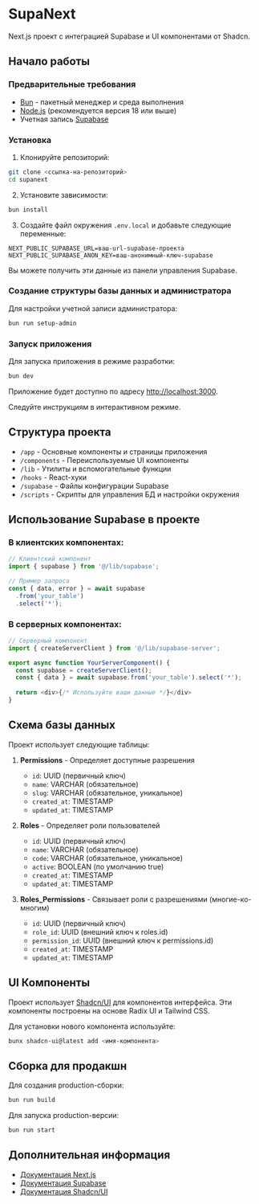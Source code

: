 # SupaNext

Next.js проект с интеграцией Supabase и UI компонентами от Shadcn.

## Начало работы

### Предварительные требования
- [Bun](https://bun.sh/) - пакетный менеджер и среда выполнения
- [Node.js](https://nodejs.org/) (рекомендуется версия 18 или выше)
- Учетная запись [Supabase](https://supabase.com/)

### Установка

1. Клонируйте репозиторий:
```bash
git clone <ссылка-на-репозиторий>
cd supanext
```

2. Установите зависимости:
```bash
bun install
```

3. Создайте файл окружения `.env.local` и добавьте следующие переменные:
```
NEXT_PUBLIC_SUPABASE_URL=ваш-url-supabase-проекта
NEXT_PUBLIC_SUPABASE_ANON_KEY=ваш-анонимный-ключ-supabase
```

Вы можете получить эти данные из панели управления Supabase.


### Создание структуры базы данных и администратора

Для настройки учетной записи администратора:
```bash
bun run setup-admin
```


### Запуск приложения

Для запуска приложения в режиме разработки:
```bash
bun dev
```

Приложение будет доступно по адресу [http://localhost:3000](http://localhost:3000).

Следуйте инструкциям в интерактивном режиме.

## Структура проекта

- `/app` - Основные компоненты и страницы приложения
- `/components` - Переиспользуемые UI компоненты
- `/lib` - Утилиты и вспомогательные функции
- `/hooks` - React-хуки
- `/supabase` - Файлы конфигурации Supabase
- `/scripts` - Скрипты для управления БД и настройки окружения

## Использование Supabase в проекте

### В клиентских компонентах:
```typescript
// Клиентский компонент
import { supabase } from '@/lib/supabase';

// Пример запроса
const { data, error } = await supabase
  .from('your_table')
  .select('*');
```

### В серверных компонентах:
```typescript
// Серверный компонент
import { createServerClient } from '@/lib/supabase-server';

export async function YourServerComponent() {
  const supabase = createServerClient();
  const { data } = await supabase.from('your_table').select('*');
  
  return <div>{/* Используйте ваши данные */}</div>
}
```

## Схема базы данных

Проект использует следующие таблицы:

1. **Permissions** - Определяет доступные разрешения
   - `id`: UUID (первичный ключ)
   - `name`: VARCHAR (обязательное)
   - `slug`: VARCHAR (обязательное, уникальное)
   - `created_at`: TIMESTAMP
   - `updated_at`: TIMESTAMP

2. **Roles** - Определяет роли пользователей
   - `id`: UUID (первичный ключ)
   - `name`: VARCHAR (обязательное)
   - `code`: VARCHAR (обязательное, уникальное)
   - `active`: BOOLEAN (по умолчанию true)
   - `created_at`: TIMESTAMP
   - `updated_at`: TIMESTAMP

3. **Roles_Permissions** - Связывает роли с разрешениями (многие-ко-многим)
   - `id`: UUID (первичный ключ)
   - `role_id`: UUID (внешний ключ к roles.id)
   - `permission_id`: UUID (внешний ключ к permissions.id)
   - `created_at`: TIMESTAMP
   - `updated_at`: TIMESTAMP

## UI Компоненты

Проект использует [Shadcn/UI](https://ui.shadcn.com/) для компонентов интерфейса. Эти компоненты построены на основе Radix UI и Tailwind CSS.

Для установки нового компонента используйте:
```bash
bunx shadcn-ui@latest add <имя-компонента>
```

## Сборка для продакшн

Для создания production-сборки:
```bash
bun run build
```

Для запуска production-версии:
```bash
bun run start
```

## Дополнительная информация

- [Документация Next.js](https://nextjs.org/docs)
- [Документация Supabase](https://supabase.com/docs)
- [Документация Shadcn/UI](https://ui.shadcn.com/docs)
